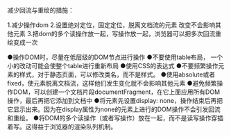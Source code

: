 
减少回流与重绘的措施：

1.减少操作dom
2.设置绝对定位，固定定位，脱离文档流的元素 改变不会影响其他元素
3.把dom的多个读操作放一起，写操作放一起，浏览器可以把多次回流重绘变成一次

●操作DOM时，尽量在低层级的DOM节点进行操作
●不要使用table布局， 一个小的改动可能会使整个table进行重新布局
●使用CSS的表达式
●不要频繁操作元素的样式，对于静态页面，可以修改类名，而不是样式。
●使用absolute或者fixed，使元素脱离文档流，这样他们发生变化就不会影响其他元素
●避免频繁操作DOM，可以创建一个文档片段documentFragment，在它上面应用所有DOM操作，最后再把它添加到文档中
●将元素先设置display: none，操作结束后再把它显示出来。因为在display属性为none的元素上进行的DOM操作不会引发回流和重绘。
●将DOM的多个读操作（或者写操作）放在一起，而不是读写操作穿插着写。这得益于浏览器的渲染队列机制。